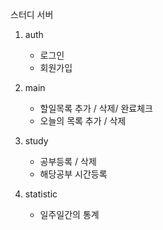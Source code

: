 스터디 서버

1. auth
   - 로그인
   - 회원가입

2. main
   - 할일목록 추가 / 삭제/ 완료체크
   - 오늘의 목록 추가 / 삭제

3. study
   - 공부등록 / 삭제
   - 해당공부 시간등록
  
4. statistic
   - 일주일간의 통계